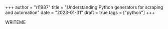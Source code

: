 +++
author = "rl1987"
title = "Understanding Python generators for scraping and automation"
date = "2023-01-31"
draft = true
tags = ["python"]
+++

WRITEME

